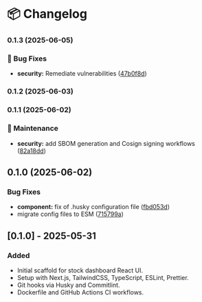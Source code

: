 # 📦 Changelog
### 0.1.3 (2025-06-05)


### 🐛 Bug Fixes

* **security:** Remediate vulnerabilities ([47b0f8d](https://github.com/finsite/stock-dashboard-ui/commit/47b0f8ddc5301ba30a083e17145bd0f0af31f060))

### 0.1.2 (2025-06-03)

### 0.1.1 (2025-06-02)


### 🧹 Maintenance

* **security:** add SBOM generation and Cosign signing workflows ([82a18dd](https://github.com/finsite/stock-dashboard-ui/commit/82a18dda495679478e11e3a7214ff7e46448cbe6))

## 0.1.0 (2025-06-02)

### Bug Fixes

- **component:** fix of .husky configuration file ([fbd053d](https://github.com/finsite/stock-dashboard-ui/commit/fbd053da77b130a099b30605196f63434bdff86a))
- migrate config files to ESM ([715799a](https://github.com/finsite/stock-dashboard-ui/commit/715799a04471f2c60886df8288b7d982fc2dfe1c))

## [0.1.0] - 2025-05-31

### Added

- Initial scaffold for stock dashboard React UI.
- Setup with Next.js, TailwindCSS, TypeScript, ESLint, Prettier.
- Git hooks via Husky and Commitlint.
- Dockerfile and GitHub Actions CI workflows.
